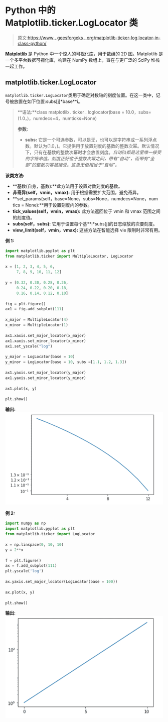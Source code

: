 # Python 中的 Matplotlib.ticker.LogLocator 类

> 原文:[https://www . geesforgeks . org/matplotlib-ticker-log locator-in-class-python/](https://www.geeksforgeeks.org/matplotlib-ticker-loglocator-class-in-python/)

**[Matplotlib](https://www.geeksforgeeks.org/python-matplotlib-an-overview/)** 是 Python 中一个惊人的可视化库，用于数组的 2D 图。Matplotlib 是一个多平台数据可视化库，构建在 NumPy 数组上，旨在与更广泛的 SciPy 堆栈一起工作。

## matplotlib.ticker.LogLocator

`matplotlib.ticker.LogLocator`类用于确定对数轴的刻度位置。在这一类中，记号被放置在如下位置:subs[j]*base**i。

> **语法:**class matplotlib . ticker . loglocator(base = 10.0，subs=(1.0，)，numdecs=4，numticks=None)
> 
> **参数:**
> 
> *   **subs:** 它是一个可选参数，可以是无，也可以是字符串或一系列浮点数。默认为(1.0，)。它提供用于放置刻度的基数的整数次幂。默认情况下，只有在基数的整数次幂时才会放置刻度。*自动*和*都是这里唯一接受的字符串值。刻度正好位于整数次幂之间，带有“自动”，而带有“全部”的整数次幂被接受。这里无值相当于“自动”。*

**该类方法:**

*   **基数(自身，基数):**此方法用于设置对数刻度的基数。
*   **非奇异(self，vmin，vmax):** 用于根据需要扩大范围，避免奇异。
*   **set_params(self，base=None，subs=None，numdecs=None，num tics = None):**用于设置刻度内的参数。
*   **tick_values(self，vmin，vmax):** 此方法返回位于 vmin 和 vmax 范围之间的刻度值。
*   **subs(self，subs):** 它用于设置每个基**i*subs[j]的日志缩放的次要刻度。
*   **view_limit(self，vmin，vmax):** 这些方法在智能选择 vie 限制时非常有用。

**例 1:**

```py
import matplotlib.pyplot as plt
from matplotlib.ticker import MultipleLocator, LogLocator

x = [1, 2, 3, 4, 5, 6,
     7, 8, 9, 10, 11, 12]

y = [0.32, 0.30, 0.28, 0.26,
     0.24, 0.22, 0.20, 0.18,
     0.16, 0.14, 0.12, 0.10]

fig = plt.figure()
ax1 = fig.add_subplot(111)

x_major = MultipleLocator(4)
x_minor = MultipleLocator(1)

ax1.xaxis.set_major_locator(x_major)
ax1.xaxis.set_minor_locator(x_minor)
ax1.set_yscale("log")

y_major = LogLocator(base = 10)
y_minor = LogLocator(base = 10, subs =[1.1, 1.2, 1.3])

ax1.yaxis.set_major_locator(y_major)
ax1.yaxis.set_minor_locator(y_minor)

ax1.plot(x, y)

plt.show()
```

**输出:**
![](img/930bd697500954fc98ed3bad5d542622.png)

**例 2:**

```py
import numpy as np
import matplotlib.pyplot as plt
from matplotlib.ticker import LogLocator

x = np.linspace(0, 10, 10)
y = 2**x

f = plt.figure()
ax = f.add_subplot(111)
plt.yscale('log')

ax.yaxis.set_major_locator(LogLocator(base = 100))

ax.plot(x, y)

plt.show()
```

**输出:**
![](img/94bbe8553e7b975e5a7bfbdf244c58b4.png)